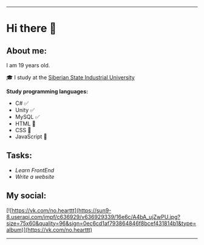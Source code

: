 ____
# Hi there 👋

## About me:

I am 19 years old. 

:mortar_board: I study at the [Siberian State Industrial University](https://www.sibsiu.ru/)

**Study programming languages:**

- C# :white_check_mark:
- Unity :white_check_mark:
- MySQL :white_check_mark:
- HTML :black_square_button:
- CSS :black_square_button:
- JavaScript :black_square_button:

## Tasks:
- *Learn FrontEnd*
- *Write a website*

## My social:

[![https://vk.com/no.hearttt](https://sun9-8.userapi.com/impf/c636929/v636929339/16e6c/A4bA_ujZwPU.jpg?size=75x60&quality=96&sign=0ec6cd1af793864846f8bcef431814b1&type=album)](https://vk.com/no.hearttt)
____
